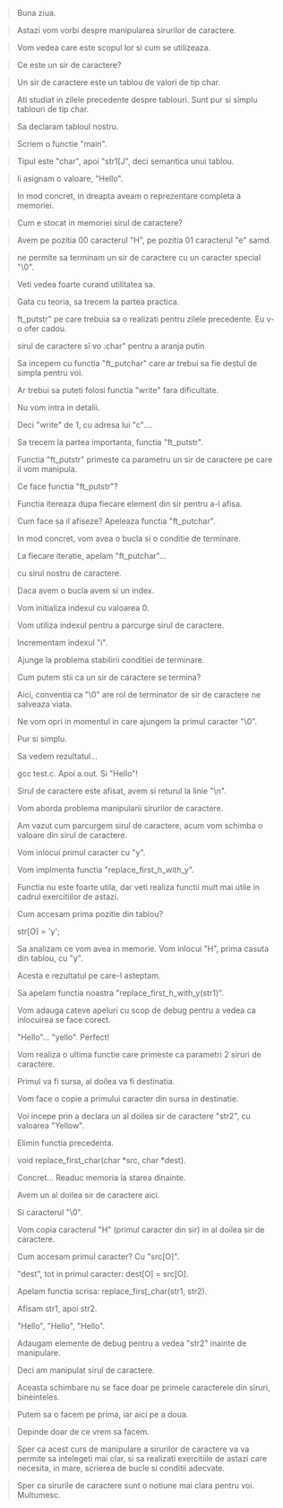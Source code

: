 > Buna ziua.

> Astazi vom vorbi despre manipularea sirurilor de caractere. 

> Vom vedea care este scopul lor si cum se utilizeaza. 

> Ce este un sir de caractere? 

> Un sir de caractere este un tablou de valori de tip char. 

> Ati studiat in zilele precedente despre tablouri. Sunt pur si simplu tablouri de tip char. 

> Sa declaram tabloul nostru. 

> Scriem o functie "main". 

> Tipul este "char", apoi "str1[J", deci semantica unui tablou. 

> li asignam o valoare, "Hello". 

> In mod concret, in dreapta aveam o reprezentare completa a memoriei. 
  
> Cum e stocat in memoriei sirul de caractere? 

> Avem pe pozitia 00 caracterul "H", pe pozitia 01 caracterul "e" samd. 

> ne permite sa terminam un sir de caractere cu un caracter special "\0". 

> Veti vedea foarte curand utilitatea sa. 

> Gata cu teoria, sa trecem la partea practica. 

> ft_putstr" pe care trebuia sa o realizati pentru zilele precedente. Eu v-o ofer cadou. 

> sirul de caractere sî vo
> :char" pentru a aranja putin

> Sa incepem cu functia "ft_putchar" care ar trebui sa fie destul de simpla pentru voi. 

> Ar trebui sa puteti folosi functia "write" fara dificultate. 

> Nu vom intra in detalii. 

> Deci "write" de 1, cu adresa lui "c".... 

> Sa trecem la partea importanta, functia "ft_putstr". 

> Functia "ft_putstr" primeste ca parametru un sir de caractere pe care il vom manipula. 

> Ce face functia "ft_putstr"? 

> Functia itereaza dupa fiecare element din sir pentru a-l afisa. 

> Cum face sa il afiseze? Apeleaza functia "ft_putchar". 

> In mod concret, vom avea o bucla si o conditie de terminare. 

> La fiecare iteratie, apelam "ft_putchar"... 

> cu sirul nostru de caractere. 

> Daca avem o bucla avem si un index. 

> Vom initializa indexul cu valoarea 0. 

> Vom utiliza indexul pentru a parcurge sirul de caractere. 

> Incrementam indexul "i". 

> Ajunge la problema stabilirii conditiei de terminare. 

> Cum putem stii ca un sir de caractere se termina? 

> Aici, conventia ca "\0" are rol de terminator de sir de caractere ne salveaza viata. 

> Ne vom opri in momentul in care ajungem la primul caracter "\0". 

> Pur si simplu. 

> Sa vedem rezultatul... 

> gcc test.c. Apoi a.out. Si "Hello"! 

> Sirul de caractere este afisat, avem si returul la linie "\n". 

> Vom aborda problema manipularii sirurilor de caractere. 

> Am vazut cum parcurgem sirul de caractere, acum vom schimba o valoare din sirul de caractere. 

> Vom inlocui primul caracter cu "y". 

> Vom implmenta functia "replace_first_h_with_y". 

> Functia nu este foarte utila, dar veti realiza functii mult mai utile in cadrul exercitiilor de astazi. 

> Cum accesam prima pozitie din tablou? 

> str[O] = 'y'; 

> Sa analizam ce vom avea in memorie. Vom inlocui "H", prima casuta din tablou, cu "y". 

> Acesta e rezultatul pe care-l asteptam. 

> Sa apelam functia noastra "replace_first_h_with_y(str1)". 

> Vom adauga cateve apeluri cu scop de debug pentru a vedea ca inlocuirea se face corect. 

> "Hello"... "yello". Perfect! 

> Vom realiza o ultima functie care primeste ca parametri 2 siruri de caractere. 

> Primul va fi sursa, al doilea va fi destinatia. 

> Vom face o copie a primului caracter din sursa in destinatie. 

> Voi incepe prin a declara un al doilea sir de caractere "str2", cu valoarea "Yellow". 

> Elimin functia precedenta. 

> void replace_first_char(char *src, char *dest). 

> Concret... Readuc memoria la starea dinainte. 

> Avem un al doilea sir de caractere aici. 

> Si caracterul "\0". 

> Vom copia caracterul "H" (primul caracter din sir) in al doilea sir de caractere. 

> Cum accesam primul caracter? Cu "src[O]". 

> "dest", tot in primul caracter: dest[O] = src[O]. 

> Apelam functia scrisa: replace_firsț_char(str1, str2). 

> Afisam str1, apoi str2. 

> "Hello", "Hello", "Hello". 

> Adaugam elemente de debug pentru a vedea "str2" inainte de manipulare. 

> Deci am manipulat sirul de caractere. 

> Aceasta schimbare nu se face doar pe primele caracterele din siruri, bineinteles. 

> Putem sa o facem pe prima, iar aici pe a doua. 

> Depinde doar de ce vrem sa facem. 

> Sper ca acest curs de manipulare a sirurilor de caractere va va permite sa intelegeti mai clar, si sa realizati exercitiile de astazi care necesita, in mare, scrierea de bucle si conditii adecvate. 

> Sper ca sirurile de caractere sunt o notiune mai clara pentru voi. Multumesc.